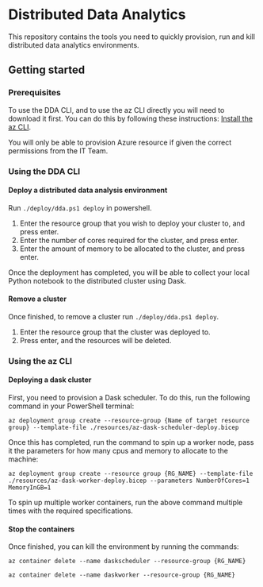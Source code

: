 # Distributed Data Analytics

This repository contains the tools you need to quickly provision, run and kill distributed data analytics environments. 

## Getting started

### Prerequisites

To use the DDA CLI, and to use the az CLI directly you will need to download it first. You can do this by following these instructions: [Install the az CLI](https://docs.microsoft.com/en-us/cli/azure/install-azure-cli-windows?tabs=azure-cli).

You will only be able to provision Azure resource if given the correct permissions from the IT Team. 

### Using the DDA CLI
#### Deploy a distributed data analysis environment

Run `./deploy/dda.ps1 deploy` in powershell. 

1. Enter the resource group that you wish to deploy your cluster to, and press enter.
2. Enter the number of cores required for the cluster, and press enter.
3. Enter the amount of memory to be allocated to the cluster, and press enter.

Once the deployment has completed, you will be able to collect your local Python notebook to the distributed cluster using Dask. 

#### Remove a cluster

Once finished, to remove a cluster run `./deploy/dda.ps1 deploy`. 

1. Enter the resource group that the cluster was deployed to.
2. Press enter, and the resources will be deleted. 


### Using the az CLI

#### Deploying a dask cluster

First, you need to provision a Dask scheduler. To do this, run the following command in your PowerShell terminal:

```az deployment group create --resource-group {Name of target resource group} --template-file ./resources/az-dask-scheduler-deploy.bicep```

Once this has completed, run the command to spin up a worker node, pass it the parameters for how many cpus and memory to allocate to the machine:

```az deployment group create --resource group {RG_NAME} --template-file ./resources/az-dask-worker-deploy.bicep --parameters NumberOfCores=1 MemoryInGB=1```

To spin up multiple worker containers, run the above command multiple times with the required specifications. 

#### Stop the containers

Once finished, you can kill the environment by running the commands:

```az container delete --name daskscheduler --resource-group {RG_NAME} ```

```az container delete --name daskworker --resource-group {RG_NAME} ```
